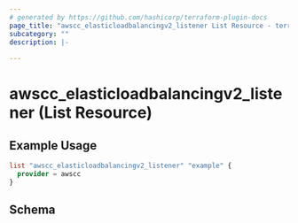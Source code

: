 ```yaml
---
# generated by https://github.com/hashicorp/terraform-plugin-docs
page_title: "awscc_elasticloadbalancingv2_listener List Resource - terraform-provider-awscc"
subcategory: ""
description: |-
  
---
```


# awscc_elasticloadbalancingv2_listener (List Resource)



## Example Usage

```terraform
list "awscc_elasticloadbalancingv2_listener" "example" {
  provider = awscc
}
```

<!-- schema generated by tfplugindocs -->
## Schema
